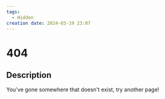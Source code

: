 ```yaml
---
tags:
  - Hidden
creation date: 2024-03-19 23:07
---
```

# 404

## Description

You've gone somewhere that doesn't exist, try another page!
